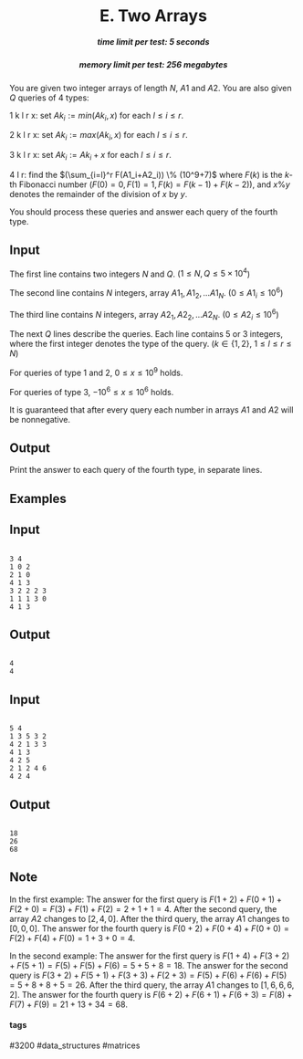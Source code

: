 <h1 style='text-align: center;'> E. Two Arrays</h1>

<h5 style='text-align: center;'>time limit per test: 5 seconds</h5>
<h5 style='text-align: center;'>memory limit per test: 256 megabytes</h5>

You are given two integer arrays of length $N$, $A1$ and $A2$. You are also given $Q$ queries of 4 types: 

1 k l r x: set $Ak_i:=min(Ak_i, x)$ for each $l \leq i \leq r$.

2 k l r x: set $Ak_i:=max(Ak_i, x)$ for each $l \leq i \leq r$.

3 k l r x: set $Ak_i:=Ak_i+x$ for each $l \leq i \leq r$.

4 l r: find the $(\sum_{i=l}^r F(A1_i+A2_i)) \% (10^9+7)$ where $F(k)$ is the $k$-th Fibonacci number ($F(0)=0, F(1)=1, F(k)=F(k-1)+F(k-2)$), and $x \% y$ denotes the remainder of the division of $x$ by $y$.

You should process these queries and answer each query of the fourth type.

## Input

The first line contains two integers $N$ and $Q$. ($1 \leq N, Q \leq 5 \times 10^4$) 

The second line contains $N$ integers, array $A1_1, A1_2, \dots A1_N$. ($0 \leq A1_i \leq 10^6$)

The third line contains $N$ integers, array $A2_1, A2_2, \dots A2_N$. ($0 \leq A2_i \leq 10^6$)

The next $Q$ lines describe the queries. Each line contains 5 or 3 integers, where the first integer denotes the type of the query. ($k \in \{1, 2\}$, $1 \leq l \leq r \leq N$)

For queries of type 1 and 2, $0 \leq x \leq 10^9$ holds.

For queries of type 3, $−10^6 \leq x \leq 10^6$ holds.

It is guaranteed that after every query each number in arrays $A1$ and $A2$ will be nonnegative. 

## Output

Print the answer to each query of the fourth type, in separate lines. 

## Examples

## Input


```

3 4
1 0 2
2 1 0
4 1 3
3 2 2 2 3
1 1 1 3 0
4 1 3

```
## Output


```

4
4

```
## Input


```

5 4
1 3 5 3 2
4 2 1 3 3
4 1 3
4 2 5
2 1 2 4 6
4 2 4

```
## Output


```

18
26
68

```
## Note

In the first example: The answer for the first query is $F(1 + 2) + F(0 + 1) + F(2 + 0) = F(3) + F(1) + F(2) = 2 + 1 + 1 = 4$. After the second query, the array $A2$ changes to $[2, 4, 0]$. After the third query, the array $A1$ changes to $[0, 0, 0]$. The answer for the fourth query is $F(0 + 2) + F(0 + 4) + F(0 + 0) = F(2) + F(4) + F(0) = 1 + 3 + 0 = 4$. 

In the second example: The answer for the first query is $F(1 + 4) + F(3 + 2) + F(5 + 1) = F(5) + F(5) + F(6) = 5 + 5 + 8 = 18$. The answer for the second query is $F(3 + 2) + F(5 + 1) + F(3 + 3) + F(2 + 3) = F(5) + F(6) + F(6) + F(5) = 5 + 8 + 8 + 5 = 26$. After the third query, the array $A1$ changes to $[1, 6, 6, 6, 2]$. The answer for the fourth query is $F(6 + 2) + F(6 + 1) + F(6 + 3) = F(8) + F(7) + F(9) = 21 + 13 + 34 = 68$. 



#### tags 

#3200 #data_structures #matrices 